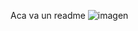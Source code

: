 Aca va un readme
![imagen](https://user-images.githubusercontent.com/116850750/211229814-ddecd3fa-a05c-4d5e-96ee-b1b50b791948.png)
